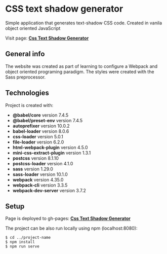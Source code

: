 # CSS text shadow generator

Simple application that generates text-shadow CSS code. Created in vanila object oriented JavaScript

Visit page: **[Css Text Shadow Generator](https://grzegorzwirtek.github.io/text-shadow-css-generator/)**

## General info

The website was created as part of learning to configure a Webpack and object oriented programing paradigm. The styles were created with the Sass preprocessor.

## Technologies

Project is created with:

- **@babel/core** version 7.4.5
- **@babel/preset-env** version 7.4.5
- **autoprefixer** version 10.0.2
- **babel-loader** version 8.0.6
- **css-loader** version 5.0.1
- **file-loader** version 6.2.0
- **html-webpack-plugin** version 4.5.0
- **mini-css-extract-plugin** version 1.3.1
- **postcss** version 8.1.10
- **postcss-loader** version 4.1.0
- **sass** version 1.29.0
- **sass-loader** version 10.1.0
- **webpack** version 4.35.0
- **webpack-cli** version 3.3.5
- **webpack-dev-server** version 3.7.2

## Setup

Page is deployed to gh-pages: **[Css Text Shadow Generator](https://grzegorzwirtek.github.io/text-shadow-css-generator/)**

The project can be also run locally using npm (localhost:8080):

```
$ cd ../project-name
$ npm install
$ npm run serve
```

